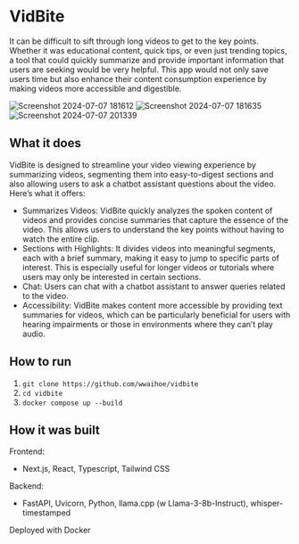 # VidBite
It can be difficult to sift through long videos to get to the key points. 
Whether it was educational content, quick tips, or even just trending topics, a tool that could quickly summarize and provide important information that users are seeking would be very helpful. 
This app would not only save users time but also enhance their content consumption experience by making videos more accessible and digestible.

![Screenshot 2024-07-07 181612](https://github.com/wwaihoe/vidbite/assets/91514179/3eb0b1ad-c72e-46ea-8366-9c0a9bb26827)
![Screenshot 2024-07-07 181635](https://github.com/wwaihoe/vidbite/assets/91514179/04706c56-eb2f-4dbf-9da6-fe6f38f6cb67)
![Screenshot 2024-07-07 201339](https://github.com/wwaihoe/vidbite/assets/91514179/ad31b916-4b11-4b58-8e7a-0c050af0dd96)

## What it does
VidBite is designed to streamline your video viewing experience by summarizing videos, segmenting them into easy-to-digest sections and also allowing users to ask a chatbot assistant questions about the video. 
Here’s what it offers: 
- Summarizes Videos: VidBite quickly analyzes the spoken content of videos and provides concise summaries that capture the essence of the video. This allows users to understand the key points without having to watch the entire clip.
- Sections with Highlights: It divides videos into meaningful segments, each with a brief summary, making it easy to jump to specific parts of interest. This is especially useful for longer videos or tutorials where users may only be interested in certain sections.
- Chat: Users can chat with a chatbot assistant to answer queries related to the video.
- Accessibility: VidBite makes content more accessible by providing text summaries for videos, which can be particularly beneficial for users with hearing impairments or those in environments where they can’t play audio.

## How to run
1. `git clone https://github.com/wwaihoe/vidbite`
2. `cd vidbite`
3. `docker compose up --build`

## How it was built
Frontend:
- Next.js, React, Typescript, Tailwind CSS

Backend:
- FastAPI, Uvicorn, Python, llama.cpp (w Llama-3-8b-Instruct), whisper-timestamped 

Deployed with Docker
